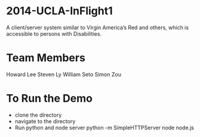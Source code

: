 2014-UCLA-InFlight1
===================

A client/server system similar to Virgin America’s Red and others, which is accessible to persons with Disabilities.

Team Members
============

Howard Lee
Steven Ly
William Seto
Simon Zou

To Run the Demo
===============

- clone the directory
- navigate to the directory
- Run python and node server
	python -m SimpleHTTPServer
	node node.js